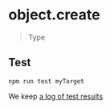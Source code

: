 # object.create

> Type


## Test

    npm run test myTarget

We keep [a log of test results](./test/results_log.md)


